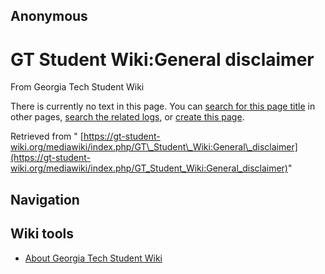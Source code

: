 ## Anonymous

### 
# GT Student Wiki:General disclaimer

From Georgia Tech Student Wiki

There is currently no text in this page.
You can [search for this page title](https://gt-student-wiki.org/mediawiki/index.php/Special:Search/General_disclaimer "Special:Search/General disclaimer") in other pages,
[search the related logs](https://gt-student-wiki.org/mediawiki/index.php?title=Special:Log&page=GT_Student_Wiki:General_disclaimer),
or [create this page](https://gt-student-wiki.org/mediawiki/index.php?title=GT_Student_Wiki:General_disclaimer&action=edit).

Retrieved from " [https://gt-student-wiki.org/mediawiki/index.php/GT\_Student\_Wiki:General\_disclaimer](https://gt-student-wiki.org/mediawiki/index.php/GT_Student_Wiki:General_disclaimer)"

## Navigation

## Wiki tools

- [About Georgia Tech Student Wiki](https://gt-student-wiki.org/mediawiki/index.php/GT_Student_Wiki:About "GT Student Wiki:About")